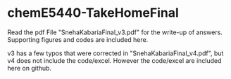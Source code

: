 # chemE5440-TakeHomeFinal

Read the pdf File "SnehaKabariaFinal_v3.pdf" for the write-up of answers. Supporting figures and codes are included here.

v3 has a few typos that were corrected in "SnehaKabariaFinal_v4.pdf", but v4 does not include the code/excel. However the code/excel are included here on github. 
